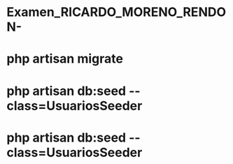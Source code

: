 # Examen_RICARDO_MORENO_RENDON-
# php artisan migrate
# php artisan db:seed --class=UsuariosSeeder
# php artisan db:seed --class=UsuariosSeeder